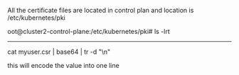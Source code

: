 All the certificate files are located in control plan and location is /etc/kubernetes/pki

oot@cluster2-control-plane:/etc/kubernetes/pki# ls -lrt

-----

cat myuser.csr | base64 | tr -d "\n"

this will encode the value into one line